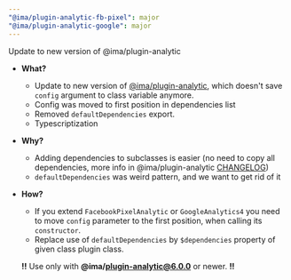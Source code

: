 ```yaml
---
"@ima/plugin-analytic-fb-pixel": major
"@ima/plugin-analytic-google": major
---
```


Update to new version of @ima/plugin-analytic

- **What?**
  - Update to new version of [@ima/plugin-analytic](https://github.com/seznam/IMA.js-plugins/tree/master/packages/plugin-analytic), which doesn't save `config` argument to class variable anymore.
  - Config was moved to first position in dependencies list
  - Removed `defaultDependencies` export.
  - Typescriptization
- **Why?**
  - Adding dependencies to subclasses is easier (no need to copy all dependencies, more info in @ima/plugin-analytic [CHANGELOG](https://github.com/seznam/IMA.js-plugins/blob/master/packages/plugin-analytic/CHANGELOG.md#600))
  - `defaultDependencies` was weird pattern, and we want to get rid of it
- **How?**
  - If you extend `FacebookPixelAnalytic` or `GoogleAnalytics4` you need to move `config` parameter to the first position, when calling its `constructor`.
  - Replace use of `defaultDependencies` by `$dependencies` property of given class plugin class.
  
  **!!** Use only with **@ima/plugin-analytic@6.0.0** or newer. **!!**
